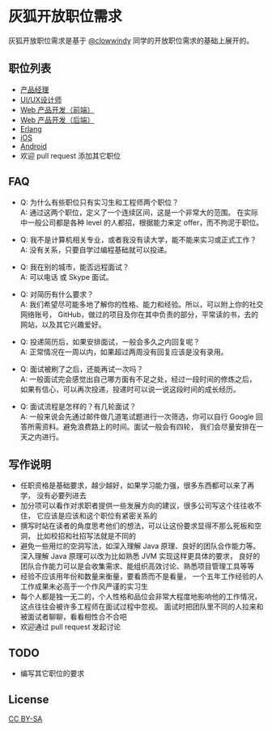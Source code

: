 灰狐开放职位需求
============

灰狐开放职位需求是基于 [@clowwindy](https://github.com/clowwindy) 同学的开放职位需求的基础上展开的。

职位列表
--------
- [产品经理]
- [UI/UX设计师]
- [Web 产品开发（前端）]
- [Web 产品开发（后端）]
- [Erlang]
- [iOS]
- [Android]
- 欢迎 pull request 添加其它职位

FAQ
---

- Q: 为什么有些职位只有实习生和工程师两个职位？  
  A: 通过这两个职位，定义了一个连续区间，这是一个非常大的范围。
     在实际中一般公司都是各种 level 的人都招，根据能力来定 offer，而不拘泥于职位。

- Q: 我不是计算机相关专业，或者我没有读大学，能不能来实习或正式工作？  
  A: 没有关系，只要自学过编程基础就可以投递。

- Q: 我在别的城市，能否远程面试？  
  A: 可以电话 或 Skype 面试。

- Q: 对简历有什么要求？  
  A: 我们希望尽可能多地了解你的性格、能力和经验。所以，可以附上你的社交网络账号，
     GitHub，做过的项目及你在其中负责的部分，平常读的书，去的网站，以及其它兴趣爱好。

- Q: 投递简历后，如果安排面试，一般会多久之内回复呢？  
  A: 正常情况在一周以内，如果超过两周没有回复应该是没有录用。

- Q: 面试被刷了之后，还能再试一次吗？  
  A: 一般面试完会感觉出自己哪方面有不足之处，经过一段时间的修炼之后，
     如果有信心，可以再次投递，投递时可以说一说这段时间的成长经历。

- Q: 面试流程是怎样的？有几轮面试？  
  A: 一般来说会先通过邮件做几道笔试题进行一次筛选，你可以自行 Google
     回答所需资料。避免浪费路上的时间。面试一般会有四轮，
     我们会尽量安排在一天之内进行。

写作说明
--------

- 任职资格是基础要求，越少越好，如果学习能力强，很多东西都可以来了再学，
  没有必要列进去
- 加分项可以看作对求职者提供一些发展方向的建议，很多公司写这个往往收不住，
  它应该是应该和这个职位有紧密关系的
- 撰写时站在读者的角度思考他们的想法，可以让这份要求显得不那么死板和空洞，
  比如校招和社招写法就是不同的
- 避免一些用烂的空洞写法，如深入理解 Java 原理、良好的团队合作能力等。
  深入理解 Java 原理可以改为比如熟悉 JVM 实现这样更具体的要求，
  良好的团队合作能力可以是会收集需求、能组织高效讨论、熟悉项目管理工具等等
- 经验不应该用年份和数量来衡量，要看质而不是看量，
  一个五年工作经验的人工作成果未必高于一个作风严谨的实习生
- 每个人都是独一无二的，个人性格和品位会非常大程度地影响他的工作情况，
  这点往往会被许多工程师在面试过程中忽视。
  面试时把团队里不同的人拉来和被面试者聊聊，看看相性合不合吧
- 欢迎通过 pull request 发起讨论

TODO
----

- 编写其它职位的要求

License
-------

[CC BY-SA]


[CC BY-SA]: https://creativecommons.org/licenses/by-sa/4.0/
[产品经理]:     jobs/Product-manager.md
[UI/UX设计师]:  jobs/UI-UX-designer.md
[Web 产品开发（前端）]:   jobs/Web-front.md
[Erlang]:    jobs/Erlang.md
[iOS]:      jobs/iOS.md
[Android]:  jobs/Android.md
[Web 产品开发（后端）]: jobs/Web-backend.md
